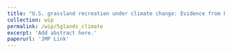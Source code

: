 ```yaml
---
title: "U.S. grassland recreation under climate change: Evidence from big data and weather"
collection: wip
permalink: /wip/5glands_climate
excerpt: 'Add abstract here.'
paperurl: 'JMP Link'
---
```

